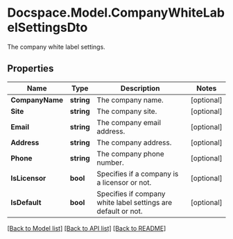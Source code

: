 # Docspace.Model.CompanyWhiteLabelSettingsDto
The company white label settings.

## Properties

Name | Type | Description | Notes
------------ | ------------- | ------------- | -------------
**CompanyName** | **string** | The company name. | [optional] 
**Site** | **string** | The company site. | [optional] 
**Email** | **string** | The company email address. | [optional] 
**Address** | **string** | The company address. | [optional] 
**Phone** | **string** | The company phone number. | [optional] 
**IsLicensor** | **bool** | Specifies if a company is a licensor or not. | [optional] 
**IsDefault** | **bool** | Specifies if company white label settings are default or not. | [optional] 

[[Back to Model list]](../README.md#documentation-for-models) [[Back to API list]](../README.md#documentation-for-api-endpoints) [[Back to README]](../README.md)


